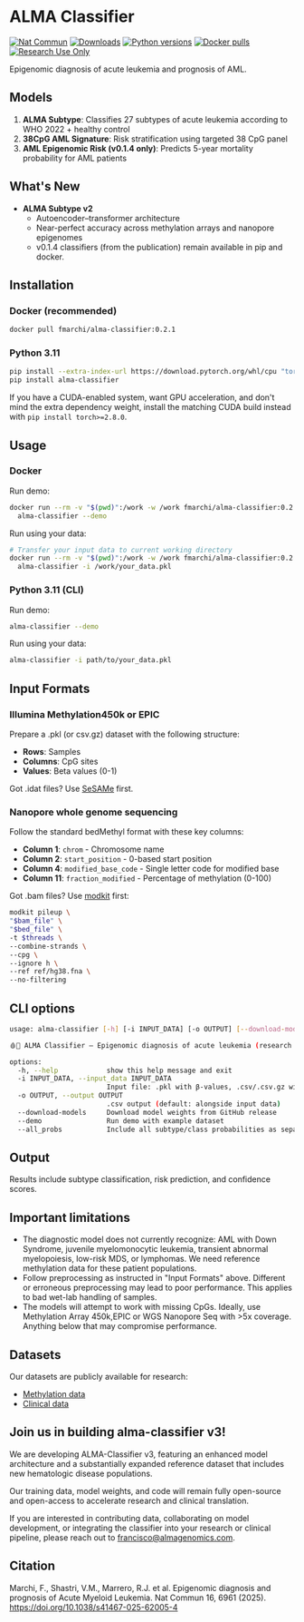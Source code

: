# ALMA Classifier

[![Nat Commun](https://img.shields.io/badge/Nat%20Commun-2025-0a7bbc.svg)](https://www.nature.com/articles/s41467-025-62005-4)
[![Downloads](https://static.pepy.tech/personalized-badge/alma-classifier?period=total&units=international_system&left_color=grey&right_color=blue&left_text=Downloads)](https://pepy.tech/project/alma-classifier)
[![Python versions](https://img.shields.io/pypi/pyversions/alma-classifier.svg)](https://pypi.org/project/alma-classifier/)
[![Docker pulls](https://img.shields.io/docker/pulls/fmarchi/alma-classifier.svg)](https://hub.docker.com/r/fmarchi/alma-classifier)
[![Research Use Only](https://img.shields.io/badge/Use-Research%20Only-orange.svg)](#important-limitations)

Epigenomic diagnosis of acute leukemia and prognosis of AML.

## Models

1. **ALMA Subtype**: Classifies 27 subtypes of acute leukemia according to WHO 2022 + healthy control
2. **38CpG AML Signature**: Risk stratification using targeted 38 CpG panel
3. **AML Epigenomic Risk (v0.1.4 only)**: Predicts 5-year mortality probability for AML patients

## What's New

- **ALMA Subtype v2**
  - Autoencoder–transformer architecture
  - Near-perfect accuracy across methylation arrays and nanopore epigenomes
  - v0.1.4 classifiers (from the publication) remain available in pip and docker.

## Installation

### Docker (recommended)

```bash
docker pull fmarchi/alma-classifier:0.2.1
```

### Python 3.11

```bash
pip install --extra-index-url https://download.pytorch.org/whl/cpu "torch==2.8.0+cpu"
pip install alma-classifier
```

If you have a CUDA-enabled system, want GPU acceleration, and don't mind the extra dependency weight, install the matching CUDA build instead with `pip install torch>=2.8.0`.

## Usage

### Docker

Run demo:

```bash
docker run --rm -v "$(pwd)":/work -w /work fmarchi/alma-classifier:0.2.1 \
  alma-classifier --demo
```

Run using your data:

```bash
# Transfer your input data to current working directory
docker run --rm -v "$(pwd)":/work -w /work fmarchi/alma-classifier:0.2.1 \
  alma-classifier -i /work/your_data.pkl
```

### Python 3.11 (CLI)

Run demo:

```bash
alma-classifier --demo
```

Run using your data:

```bash
alma-classifier -i path/to/your_data.pkl
```

## Input Formats

### Illumina Methylation450k or EPIC

Prepare a .pkl (or csv.gz) dataset with the following structure:

- **Rows**: Samples
- **Columns**: CpG sites
- **Values**: Beta values (0-1)

Got .idat files? Use [SeSAMe](https://github.com/zwdzwd/sesame) first.

### Nanopore whole genome sequencing

Follow the standard bedMethyl format with these key columns:

- **Column 1**: `chrom` - Chromosome name
- **Column 2**: `start_position` - 0-based start position  
- **Column 4**: `modified_base_code` - Single letter code for modified base
- **Column 11**: `fraction_modified` - Percentage of methylation (0-100)

Got .bam files? Use [modkit](https://nanoporetech.github.io/modkit/intro_pileup.html) first:

```bash
modkit pileup \
"$bam_file" \
"$bed_file" \
-t $threads \
--combine-strands \
--cpg \
--ignore h \
--ref ref/hg38.fna \
--no-filtering
```

## CLI options

```bash
usage: alma-classifier [-h] [-i INPUT_DATA] [-o OUTPUT] [--download-models] [--demo] [--all_probs]

🩸🧬 ALMA Classifier – Epigenomic diagnosis of acute leukemia (research use only) 🧬🩸

options:
  -h, --help            show this help message and exit
  -i INPUT_DATA, --input_data INPUT_DATA
                        Input file: .pkl with β‑values, .csv/.csv.gz with β‑values, or .bed/.bed.gz nanopore file
  -o OUTPUT, --output OUTPUT
                        .csv output (default: alongside input data)
  --download-models     Download model weights from GitHub release
  --demo                Run demo with example dataset
  --all_probs           Include all subtype/class probabilities as separate columns in the output
```

## Output

Results include subtype classification, risk prediction, and confidence scores.

## Important limitations

- The diagnostic model does not currently recognize: AML with Down Syndrome, juvenile myelomonocytic leukemia, transient abnormal myelopoiesis, low-risk MDS, or lymphomas. We need reference methylation data for these patient populations.
- Follow preprocessing as instructed in "Input Formats" above. Different or erroneous preprocessing may lead to poor performance. This applies to bad wet-lab handling of samples.
- The models will attempt to work with missing CpGs. Ideally, use Methylation Array 450k,EPIC or WGS Nanopore Seq with >5x coverage. Anything below that may compromise performance.

## Datasets

Our datasets are publicly available for research:

- [Methylation data](https://github.com/f-marchi/ALMA/releases/tag/v0.2.0)
- [Clinical data](https://static-content.springer.com/esm/art%3A10.1038%2Fs41467-025-62005-4/MediaObjects/41467_2025_62005_MOESM4_ESM.xlsx)

## Join us in building alma-classifier v3!

We are developing ALMA-Classifier v3, featuring an enhanced model architecture and a substantially expanded reference dataset that includes new hematologic disease populations. 

Our training data, model weights, and code will remain fully open-source and open-access to accelerate research and clinical translation.

If you are interested in contributing data, collaborating on model development, or integrating the classifier into your research or clinical pipeline, please reach out to francisco@almagenomics.com.

## Citation

Marchi, F., Shastri, V.M., Marrero, R.J. et al. Epigenomic diagnosis and prognosis of Acute Myeloid Leukemia. Nat Commun 16, 6961 (2025). <https://doi.org/10.1038/s41467-025-62005-4>